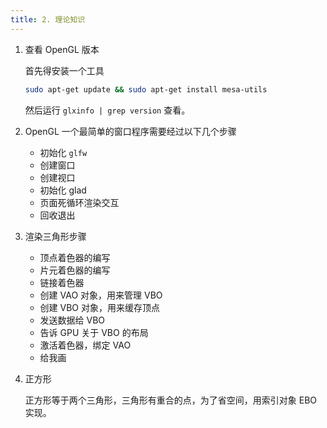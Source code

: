 ```yaml
---
title: 2. 理论知识
---
```


1. 查看 OpenGL 版本

   首先得安装一个工具 

   ```bash
   sudo apt-get update && sudo apt-get install mesa-utils
   ```

   然后运行 `glxinfo | grep version` 查看。

2. OpenGL 一个最简单的窗口程序需要经过以下几个步骤

   - 初始化 `glfw`
   - 创建窗口
   - 创建视口
   - 初始化 glad
   - 页面死循环渲染交互
   - 回收退出

3. 渲染三角形步骤

   - 顶点着色器的编写
   - 片元着色器的编写
   - 链接着色器
   - 创建 VAO 对象，用来管理 VBO
   - 创建 VBO 对象，用来缓存顶点
   - 发送数据给 VBO
   - 告诉 GPU 关于 VBO 的布局
   - 激活着色器，绑定 VAO
   - 给我画
   
4. 正方形

   正方形等于两个三角形，三角形有重合的点，为了省空间，用索引对象 EBO 实现。